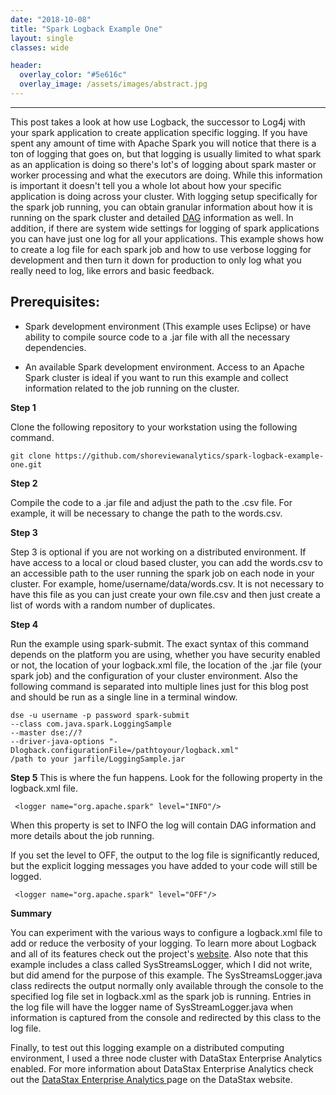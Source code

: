 ```yaml
---
date: "2018-10-08"
title: "Spark Logback Example One"
layout: single
classes: wide

header:
  overlay_color: "#5e616c"
  overlay_image: /assets/images/abstract.jpg
---
```


------------------------------------

This post takes a look at how use Logback, the successor to Log4j with your spark application to create application specific logging. If you have spent any amount of time with Apache Spark you will notice that there is a ton of logging that goes on, but that logging is usually limited to what spark as an application is doing so there's lot's of logging about spark master or worker processing and what the executors are doing. While this information is important it doesn't tell you a whole lot about how your specific application is doing across your cluster. With logging setup specifically for the spark job running, you can obtain granular information about how it is running on the spark cluster and detailed  [DAG](https://stackoverflow.com/questions/25836316/how-dag-works-under-the-covers-in-rdd) information as well.  In addition, if there are system wide settings for logging of spark applications you can have just one log for all your applications.  This example shows how to create a log file for each spark job and how to use verbose logging for development and then turn it down for production to only log what you really need to log, like errors and basic feedback.    

Prerequisites:
--------------

- Spark development environment (This example uses Eclipse) or have ability to compile source code to a .jar file with all the necessary dependencies.  

- An available Spark development environment.  Access to an Apache Spark cluster is ideal if you want to run this example and collect information related to the job running on the cluster.     

**Step 1**

Clone the following repository to your workstation using the following command.
```
git clone https://github.com/shoreviewanalytics/spark-logback-example-one.git
```

**Step 2**

Compile the code to a .jar file and adjust the path to the .csv file. For example, it will be necessary to change the path to the words.csv.  

**Step 3**

Step 3 is optional if you are not working on a distributed environment. If have access to a local or cloud based cluster, you can add the words.csv to an accessible path to the user running the spark job on each node in your cluster.  For example,  home/username/data/words.csv.  It is not necessary to have this file as you can just create your own file.csv and then just create a list of words with a random number of duplicates.      

**Step 4**

Run the example using spark-submit.  The exact syntax of this command depends on the platform you are using, whether you have security enabled or not, the location of your logback.xml file, the location of the .jar file (your spark job) and the configuration of your cluster environment.  Also the following command is separated into multiple lines just for this blog post and should be run as a single line in a terminal window.    

```
dse -u username -p password spark-submit
--class com.java.spark.LoggingSample
--master dse://?
--driver-java-options "-Dlogback.configurationFile=/pathtoyour/logback.xml"
/path to your jarfile/LoggingSample.jar
```

**Step 5**
This is where the fun happens.  Look for the following property in the logback.xml file.  

```
 <logger name="org.apache.spark" level="INFO"/>
```
 When this property is set to INFO the log will contain DAG information and more details about the job running.   

If you set the level to OFF, the output to the log file is significantly reduced, but the explicit logging messages you have added to your code will still be logged.    

```
 <logger name="org.apache.spark" level="OFF"/>
```

**Summary**

You can experiment with the various ways to configure a logback.xml file to add or reduce the verbosity of your logging. To learn more about Logback and all of its features check out the project's [website](https://logback.qos.ch/). Also note that this example includes a class called SysStreamsLogger, which I did not write, but did amend for the purpose of this example.  The SysStreamsLogger.java class redirects the output normally only available through the console to the specified log file set in logback.xml as the spark job is running.  Entries in the log file will have the logger name of SysStreamLogger.java when information is captured from the console and redirected by this class to the log file.

Finally, to test out this logging example on a distributed computing environment, I used a three node cluster with DataStax Enterprise Analytics enabled. For more information about DataStax Enterprise Analytics check out the [DataStax Enterprise Analytics  ](https://www.datastax.com/products/datastax-enterprise-analytics) page on the DataStax website.
